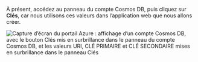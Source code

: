   À présent, accédez au panneau du compte Cosmos DB, puis cliquez sur **Clés**, car nous utilisons ces valeurs dans l’application web que nous allons créer.

![Capture d’écran du portail Azure : affichage d’un compte Cosmos DB, avec le bouton Clés mis en surbrillance dans le panneau du compte Cosmos DB, et les valeurs URI, CLÉ PRIMAIRE et CLÉ SECONDAIRE mises en surbrillance dans le panneau Clés](./media/cosmos-db-keys/keys.png)

